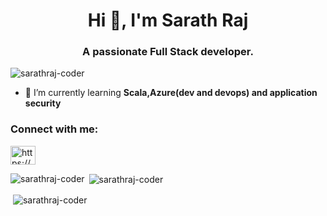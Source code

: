 <h1 align="center">Hi 👋, I'm Sarath Raj</h1>
<h3 align="center">A passionate Full Stack developer.</h3>
<p align="left"> <img src="https://komarev.com/ghpvc/?username=sarathraj-coder&label=Profile%20views&color=0e75b6&style=flat" alt="sarathraj-coder" /> </p>


- 🌱 I’m currently learning **Scala,Azure(dev and devops) and application security**

<p align="left">
<h3 align="left">Connect with me:</h3>

<a href="https://linkedin.com/in/https://www.linkedin.com/in/sarathrajr/" target="blank"><img align="center" src="https://cdn.jsdelivr.net/npm/simple-icons@3.0.1/icons/linkedin.svg" alt="https://www.linkedin.com/in/sarathrajr/" height="30" width="40" /></a>

<p><img align="left" src="https://github-readme-stats.vercel.app/api/top-langs/?username=sarathraj-coder&layout=compact" alt="sarathraj-coder" /></p>

<p>&nbsp;<img align="center" src="https://github-readme-stats.vercel.app/api?username=sarathraj-coder&show_icons=true" alt="sarathraj-coder" /></p>


<p>&nbsp;<img align="center" src="https://github-readme-stats.vercel.app/api/wakatime?username=sarathraj-coder&show_icons=true" alt="sarathraj-coder" /></p>
